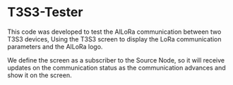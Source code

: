 # T3S3-Tester

This code was developed to test the AlLoRa communication between two T3S3 devices, 
Using the T3S3 screen to display the LoRa communication parameters and the AlLoRa logo.

We define the screen as a subscriber to the Source Node, so it will receive updates on the communication status as the communication advances and show it on the screen.
